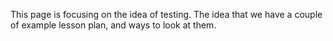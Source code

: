 This page is focusing on the idea of testing. The idea that we have a couple of example lesson plan, and ways to look at them. 
